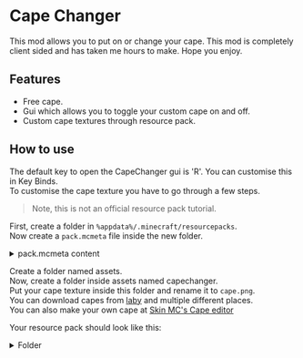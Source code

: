 # Cape Changer
This mod allows you to put on or change your cape. This mod is completely client sided and has taken me hours  to make. Hope you enjoy.  
## Features
- Free cape.
- Gui which allows you to toggle your custom cape on and off.
- Custom cape textures through resource pack.
## How to use
The default key to open the CapeChanger gui is 'R'. You can customise this in Key Binds.  
To customise the cape texture you have to go through a few steps. 
> Note, this is not an official resource pack tutorial.     
 
First, create a folder in `%appdata%/.minecraft/resourcepacks`.  
Now create a `pack.mcmeta` file inside the new folder.
<details>
<summary>pack.mcmeta content</summary>

```
{
  "pack": {
    "pack_format": PACK_FORMAT_FOR_MINECRAFT_VERSION,
    "description": "Gives you custom cape (requires https://modrinth.com/mod/capechanger)"
  }
}
```
You can get the pack_format version from the [Minecraft wiki page](https://minecraft.wiki/w/Pack_format)
</details>
  
Create a folder named assets.  
Now, create a folder inside assets named capechanger.  
Put your cape texture inside this folder and rename it to `cape.png`.  
You can download capes from [laby](https://laby.net/capes) and multiple different places.  
You can also make your own cape at [Skin MC's Cape editor](https://skinmc.net/capes/editor) 
  
Your resource pack should look like this:  
  
<details>
<summary>Folder</summary>

<details>
<summary>assets</summary>

<details>
<summary>capechanger</summary>

`cape.png`

</details>

</details>
  
`pack.mcmeta`

</details>
